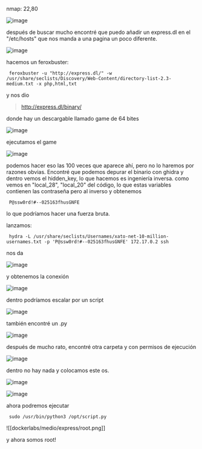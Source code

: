 nmap: 22,80

![image](https://github.com/user-attachments/assets/3de098e7-0362-404a-aec9-854d68fe19ad)

después de buscar mucho encontré que puedo añadir un express.dl  en el "/etc/hosts" 
que nos manda a una pagina un poco diferente. 

![image](https://github.com/user-attachments/assets/3fe89d75-e8bf-4aea-9667-23b62f02282f)

hacemos un feroxbuster: 

     feroxbuster -u "http://express.dl/" -w /usr/share/seclists/Discovery/Web-Content/directory-list-2.3-medium.txt -x php,html,txt

y nos dio
> http://express.dl/binary/

donde hay un descargable llamado game de 64 bites 

![image](https://github.com/user-attachments/assets/1223ad50-7666-4043-98b2-81f6f2ca0ecc)

ejecutamos el game

![image](https://github.com/user-attachments/assets/a54eb245-403c-48df-9002-4f9f7269baca)

podemos hacer eso las 100 veces que aparece ahí, pero no lo haremos por razones obvias. Encontré que podemos depurar el binario con ghidra 
y dentro vemos el hidden_key, lo que hacemos es ingeniería inversa.
como vemos en "local_28", "local_20"  del código, lo que estas variables contienen las contraseña pero al inverso y obtenemos

     P@ssw0rd!#--025163fhusGNFE

lo que podríamos hacer una fuerza bruta. 

lanzamos:

     hydra -L /usr/share/seclists/Usernames/xato-net-10-million-usernames.txt -p 'P@ssw0rd!#--025163fhusGNFE' 172.17.0.2 ssh


nos da

![image](https://github.com/user-attachments/assets/b6fa7da9-ff2e-4a89-bf03-84d3b0107643)

y obtenemos la conexión

![image](https://github.com/user-attachments/assets/2660e39f-cb1f-460e-be68-8c8b48994873)

dentro podríamos escalar por un script

![image](https://github.com/user-attachments/assets/b4c5c8e5-3ae8-487d-8ecd-31d240e0c135)

también encontré un .py

![image](https://github.com/user-attachments/assets/ecdacc13-1147-4e5d-a74c-467b6b2843f6)

después de mucho rato, encontré otra carpeta y con permisos de ejecución

![image](https://github.com/user-attachments/assets/5fe9527e-92ad-436d-a90d-0946493924fd)

dentro no hay nada y colocamos este os.

![image](https://github.com/user-attachments/assets/0e2e64d4-f43e-4a52-991e-d5a6f7d90583)

![image](https://github.com/user-attachments/assets/8e34756c-ff73-40ba-ae9c-f28f04b74cb2)

ahora podremos ejecutar 

     sudo /usr/bin/python3 /opt/script.py

![[dockerlabs/medio/express/root.png]]

y ahora somos root!
